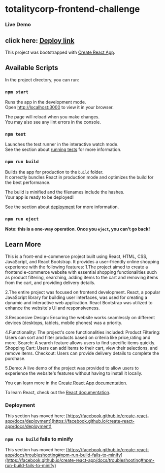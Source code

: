 # totalitycorp-frontend-challenge
### Live Demo 
## click here: [Deploy link](https://frontent-challenge.vercel.app/)

This project was bootstrapped with [Create React App](https://github.com/facebook/create-react-app).

## Available Scripts

In the project directory, you can run:

### `npm start`

Runs the app in the development mode.\
Open [http://localhost:3000](http://localhost:3000) to view it in your browser.

The page will reload when you make changes.\
You may also see any lint errors in the console.

### `npm test`

Launches the test runner in the interactive watch mode.\
See the section about [running tests](https://facebook.github.io/create-react-app/docs/running-tests) for more information.

### `npm run build`

Builds the app for production to the `build` folder.\
It correctly bundles React in production mode and optimizes the build for the best performance.

The build is minified and the filenames include the hashes.\
Your app is ready to be deployed!

See the section about [deployment](https://facebook.github.io/create-react-app/docs/deployment) for more information.

### `npm run eject`

**Note: this is a one-way operation. Once you `eject`, you can't go back!**

## Learn More

This is a front-end e-commerce project built using React, HTML, CSS, JavaScript, and React Bootstrap. It provides a user-friendly online shopping experience with the following features: 1.The project aimed to create a frontend e-commerce website with essential shopping functionalities such as product filtering, searching, adding items to the cart and removing items from the cart, and providing delivery details.

2.The entire project was focused on frontend development. React, a popular JavaScript library for building user interfaces, was used for creating a dynamic and interactive web application. React Bootstrap was utilized to enhance the website's UI and responsiveness.

3.Responsive Design: Ensuring the website works seamlessly on different devices (desktops, tablets, mobile phones) was a priority.

4.Functionality: The project's core functionalities included: Product Filtering: Users can sort and filter products based on criteria like price,rating and more. Search: A search feature allows users to find specific items quickly. Shopping Cart: Users can add items to their cart, view their selections, and remove items. Checkout: Users can provide delivery details to complete the purchase.

5.Demo: A live demo of the project was provided to allow users to experience the website's features without having to install it locally.


You can learn more in the [Create React App documentation](https://facebook.github.io/create-react-app/docs/getting-started).

To learn React, check out the [React documentation](https://reactjs.org/).

### Deployment

This section has moved here: [https://facebook.github.io/create-react-app/docs/deployment](https://facebook.github.io/create-react-app/docs/deployment)

### `npm run build` fails to minify

This section has moved here: [https://facebook.github.io/create-react-app/docs/troubleshooting#npm-run-build-fails-to-minify](https://facebook.github.io/create-react-app/docs/troubleshooting#npm-run-build-fails-to-minify)

